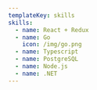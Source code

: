 ```yaml
---
templateKey: skills
skills:
  - name: React + Redux
  - name: Go
    icon: /img/go.png
  - name: Typescript
  - name: PostgreSQL
  - name: Node.js
  - name: .NET
---
```

